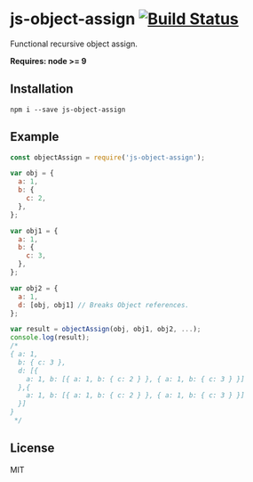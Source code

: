 # js-object-assign [![Build Status](https://travis-ci.org/iamdevonbutler/js-object-assign.svg?branch=master)](https://travis-ci.org/iamdevonbutler/js-object-assign)

Functional recursive object assign.

**Requires: node >= 9**

## Installation
```
npm i --save js-object-assign
```

## Example
```javascript
const objectAssign = require('js-object-assign');

var obj = {
  a: 1,
  b: {
    c: 2,
  },
};

var obj1 = {
  a: 1,
  b: {
    c: 3,
  },
};

var obj2 = {
  a: 1,
  d: [obj, obj1] // Breaks Object references.
};

var result = objectAssign(obj, obj1, obj2, ...);
console.log(result);
/*
{ a: 1,
  b: { c: 3 },
  d: [{
    a: 1, b: [{ a: 1, b: { c: 2 } }, { a: 1, b: { c: 3 } }]
  },{
    a: 1, b: [{ a: 1, b: { c: 2 } }, { a: 1, b: { c: 3 } }]
  }]
}
 */

```

## License
MIT

